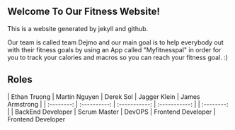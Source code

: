 ## Welcome To Our Fitness Website!

This is a website generated by jekyll and github.

Our team is called team Dejmo and our main goal is to help everybody out with their fitness goals by using an App called "Myfitnesspal" in order for you to track your calories and macros so you can reach your fitness goal. :)

## Roles

| Ethan Truong | Martin Nguyen | Derek Sol | Jagger Klein | James Armstrong | 
| :--------: | :----------: | :-----------: | :-----------: | | :--------: |
| BackEnd Developer | Scrum Master | DevOPS | Frontend Developer | Frontend Developer